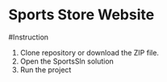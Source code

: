 # Sports Store Website

#Instruction
1. Clone repository or download the ZIP file.
2. Open the SportsSln solution
3. Run the project

